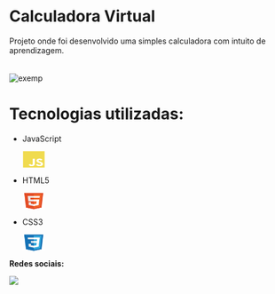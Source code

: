 # Calculadora Virtual
Projeto onde foi desenvolvido uma simples calculadora com intuito de aprendizagem.

<div style="display: inline_block"><br>
<img align="center"  alt="exemp" width:"700" height:"400";
     src="https://cdn.discordapp.com/attachments/891342753139679244/956619496720859177/Design_sem_nome_4.gif?"/>
   </div>
  
 # Tecnologias utilizadas:
  * JavaScript <div> <img align="center" alt="Js" height="30" width="40" src="https://raw.githubusercontent.com/devicons/devicon/master/icons/javascript/javascript-plain.svg"> </div>
  
  * HTML5 <div> <img align="center" alt="HTML" height="30" width="40" src="https://raw.githubusercontent.com/devicons/devicon/master/icons/html5/html5-original.svg"></div>
  * CSS3 <div><img align="center" alt="CSS" height="30" width="40" src="https://raw.githubusercontent.com/devicons/devicon/master/icons/css3/css3-original.svg"></div>
 
       
       
                               
  
  **Redes sociais:**
  <div>
  <a href="https://www.linkedin.com/in/larissacrx" target="_blank"><img src="https://img.shields.io/badge/-LinkedIn-%230077B5?style=for-the-badge&logo=linkedin&logoColor=white" target="_blank"></a> 
  </div>
